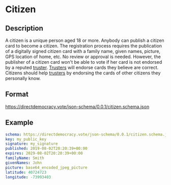 # Citizen

## Description

A citizen is a unique person aged 18 or more.
Anybody can publish a citizen card to become a citizen.
The registration process requires the publication of a digitally signed citizen card with a family name, given names, picture, GPS location of home, etc.
No review or approval is needed.
However, the publisher of a citizen card won't be able to vote if her card is not endorsed by a reputed [truster](truster.md).
[Trusters](truster.md) will endorse cards they believe are correct.
Citizens should help [trusters](truster.md) by endorsing the cards of other citizens they personally know.

## Format

https://directdemocracy.vote/json-schema/0.0.1/citizen.schema.json

## Example

```yaml
schema: https://directdemocracy.vote/json-schema/0.0.1/citizen.schema.json
key: my_public_key
signature: my_signature
published: 2019-08-02T20:20:39+00:00
expires: 2029-08-02T20:20:39+00:00
familyName: Smith
givenNames: John
picture: base64_encoded_jpeg_picture
latitude: 40724723
longitude: -73993403
```
